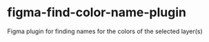 # figma-find-color-name-plugin
Figma plugin for finding names for the colors of the selected layer(s)
